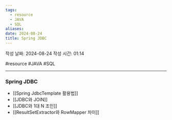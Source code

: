 ```yaml
---
tags:
  - resource
  - JAVA
  - SQL
aliases: 
date: 2024-08-24
title: Spring JDBC
---
```


작성 날짜: 2024-08-24
작성 시간: 01:14

#resource #JAVA #SQL 

---

### Spring JDBC

- [[Spring JdbcTemplate 활용법]]
- [[JDBC와 JOIN]]
- [[JDBC와 1대 N 조인]]
- [[ResultSetExtractor와 RowMapper 차이]]